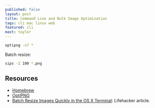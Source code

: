 ```yaml
---
published: false
layout: post
title: Command Line and Bulk Image Optimization
tags: cli mac linux web
featured: cli
mast: taylor
---
```


```bash
optipng -o7 *
```

Batch resize:
```bash
sips -Z 100 *.png
```

## Resources

- [Homebrew]
- [OptiPNG]
- [Batch Resize Images Quickly in the OS X Terminal]: Lifehacker article.

[Homebrew]: https://brew.sh/
[OptiPNG]: http://optipng.sourceforge.net/
[Batch Resize Images Quickly in the OS X Terminal]: https://lifehacker.com/5962420/batch-resize-images-quickly-in-the-os-x-terminal
[How to Batch Rename Files on Mac OS X Easily from Finder]: http://osxdaily.com/2015/05/28/batch-rename-files-mac-os-x-finder/